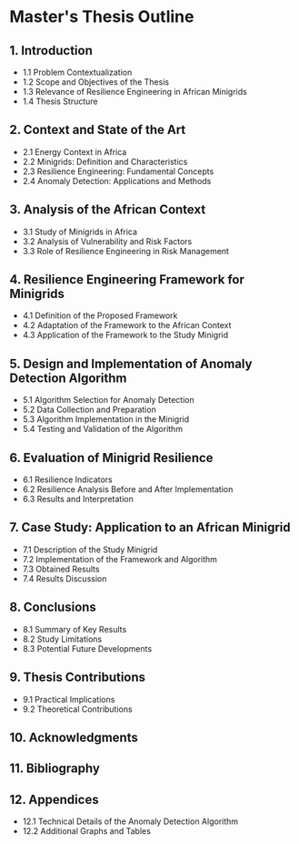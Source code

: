 # Master's Thesis Outline

## 1. Introduction
   - 1.1 Problem Contextualization  
   - 1.2 Scope and Objectives of the Thesis  
   - 1.3 Relevance of Resilience Engineering in African Minigrids  
   - 1.4 Thesis Structure

## 2. Context and State of the Art
   - 2.1 Energy Context in Africa  
   - 2.2 Minigrids: Definition and Characteristics  
   - 2.3 Resilience Engineering: Fundamental Concepts  
   - 2.4 Anomaly Detection: Applications and Methods  

## 3. Analysis of the African Context
   - 3.1 Study of Minigrids in Africa  
   - 3.2 Analysis of Vulnerability and Risk Factors  
   - 3.3 Role of Resilience Engineering in Risk Management  

## 4. Resilience Engineering Framework for Minigrids
   - 4.1 Definition of the Proposed Framework  
   - 4.2 Adaptation of the Framework to the African Context  
   - 4.3 Application of the Framework to the Study Minigrid  

## 5. Design and Implementation of Anomaly Detection Algorithm
   - 5.1 Algorithm Selection for Anomaly Detection  
   - 5.2 Data Collection and Preparation  
   - 5.3 Algorithm Implementation in the Minigrid  
   - 5.4 Testing and Validation of the Algorithm  

## 6. Evaluation of Minigrid Resilience
   - 6.1 Resilience Indicators  
   - 6.2 Resilience Analysis Before and After Implementation  
   - 6.3 Results and Interpretation  

## 7. Case Study: Application to an African Minigrid
   - 7.1 Description of the Study Minigrid  
   - 7.2 Implementation of the Framework and Algorithm  
   - 7.3 Obtained Results  
   - 7.4 Results Discussion  

## 8. Conclusions
   - 8.1 Summary of Key Results  
   - 8.2 Study Limitations  
   - 8.3 Potential Future Developments  

## 9. Thesis Contributions
   - 9.1 Practical Implications  
   - 9.2 Theoretical Contributions  

## 10. Acknowledgments

## 11. Bibliography

## 12. Appendices
   - 12.1 Technical Details of the Anomaly Detection Algorithm  
   - 12.2 Additional Graphs and Tables  
